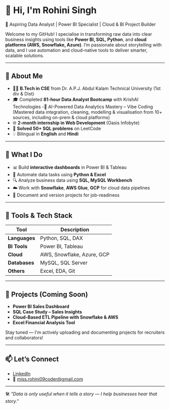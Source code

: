 # 👋 Hi, I'm Rohini Singh

🎯 Aspiring Data Analyst | Power BI Specialist | Cloud & BI Project Builder

Welcome to my GitHub! I specialise in transforming raw data into clear business insights using tools like **Power BI, SQL, Python**, and **cloud platforms (AWS, Snowflake, Azure)**. I’m passionate about storytelling with data, and I use automation and cloud-native tools to deliver smarter, scalable solutions.

---

 ## 📌 About Me

- 👩‍🎓 **B.Tech in CSE** from Dr. A.P.J. Abdul Kalam Technical University (1st div & Dist)
- 🎓 Completed **81-hour Data Analyst Bootcamp** with KrishAI Technologies
-🧠 AI-Powered Data Analytics Mastery – Vibe Coding
  (Mastered data integration, cleaning, modelling & visualisation from 10+ sources, including on-prem & cloud platforms)
- 🌐 **2-month internship in Web Development** (Oasis Infobyte)  
- 🏅 **Solved 50+ SQL problems** on LeetCode  
- 💡 Bilingual in **English** and **Hindi**

---

## 💼 What I Do

- 📊 Build **interactive dashboards** in Power BI & Tableau  
- 🐍 Automate data tasks using **Python & Excel**  
- 🔍 Analyze business data using **SQL, MySQL Workbench**  
- ☁️ Work with **Snowflake**, **AWS Glue**, **GCP** for cloud data pipelines  
- 📁 Document and version projects for job-readiness

---

## 🧰 Tools & Tech Stack

| Tool | Description |
|------|-------------|
| **Languages** | Python, SQL, DAX |
| **BI Tools** | Power BI, Tableau |
| **Cloud** | AWS, Snowflake, Azure, GCP |
| **Databases** | MySQL, SQL Server |
| **Others** | Excel, EDA, Git |

---

## 📂 Projects (Coming Soon)

- **Power BI Sales Dashboard**  
- **SQL Case Study – Sales Insights**  
- **Cloud-Based ETL Pipeline with Snowflake & AWS**  
- **Excel Financial Analysis Tool**  

Stay tuned — I'm actively uploading and documenting projects for recruiters and collaborators!

---

## 📫 Let’s Connect

- [LinkedIn](https://www.linkedin.com/in/rohini-singh-8a97a1229 ) 
- 📧 miss.rohini09coder@gmail.com

---

🛠️ *"Data is only useful when it tells a story — I help businesses hear that story."*
